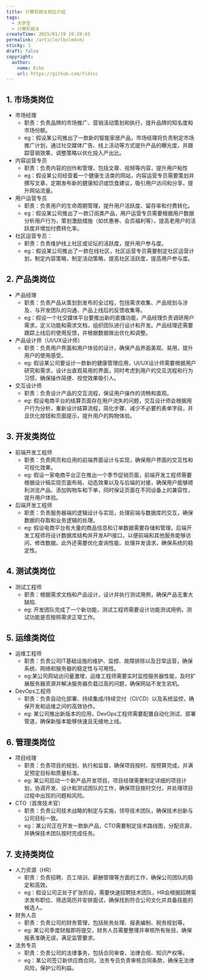 ```yaml
---
title: 计算机相关岗位介绍
tags:
  - 大学生
  - 计算机相关
createTime: 2025/01/19 19:29:43
permalink: /article/lkxlm4cm/
sticky: 1
draft: false
copyright:
  author:
    name: Echo
    url: https://github.com/tldssc
---
```


## 1. 市场类岗位
* 市场经理
    * 职责：负责品牌的市场推广、营销活动策划和执行，提升品牌的知名度和市场份额。
    * eg：假设某公司推出了一款新的智能家居产品，市场经理将负责制定市场推广计划，通过社交媒体广告、线上活动等方式提升产品的曝光度，并跟踪营销效果，调整策略以优化投入产出比。
* 内容运营专员
    * 职责：负责内容的创作和管理，包括文章、视频等内容，提升用户粘性
    * eg：假设某公司经营着一个健康生活类的网站，内容运营专员需要策划并撰写文章，定期发布新的健康知识或饮食建议，吸引用户访问和分享，提升网站流量。
* 用户运营专员
    * 职责：负责用户的生命周期管理，提升用户活跃度、留存率和付费转化。
    * eg：假设某公司推出了一款订阅类产品，用户运营专员需要根据用户数据分析用户行为，策划激励措施（如优惠券、会员福利等），提高老用户的活跃度并增加付费转化率。
* 社区运营专员：
    * 职责：负责维护线上社区或论坛的活跃度，提升用户参与度。
    * eg：假设某公司推出了一款在线社区，社区运营专员需要制定社区运营计划，制定内容策略，制定活动策略，提高社区活跃度，提高用户参与度。
## 2. 产品类岗位
* 产品经理
    * 职责：负责产品从策划到发布的全过程，包括需求收集、产品规划与涉及、与开发团队的沟通、产品上线后的反馈收集等。
    * eg：假设一个社交媒体平台要推出新的直播功能，产品经理负责调研用户需求，定义功能和需求文档，组织团队进行设计和开发。产品经理还需要跟踪上线后的使用反馈，并根据数据做出优化和调整。
* 产品设计师（UI/UX设计师）
    * 职责：负责用户界面和用户体验的设计，确保产品界面美观、易用，提升用户的使用感受。
    * eg: 假设某公司要设计一款新的健康管理应用，UI/UX设计师需要根据用户研究和需求，设计出直观易用的界面，同时考虑到用户的交互流程和行为习惯，确保操作简便、视觉效果吸引人。
* 交互设计师
    * 职责：负责设计产品的交互流程，保证用户操作的流畅和直观。
    * eg: 假设电商平台的结算页面存在用户流失的问题，交互设计师会根据用户行为分析，重新设计结算流程，简化步骤、减少不必要的表单字段，并且优化按钮和页面提示，提升用户的购物体验。
## 3. 开发类岗位
* 前端开发工程师
    * 职责：负责网页和应用的前端界面设计与实现，确保用户界面的交互性和可视化效果。
    * eg: 假设一家电商平台正在推出一个季节促销页面，前端开发工程师需要根据设计稿实现页面布局、动态效果以及与后端的对接，确保用户能够顺利浏览产品、添加购物车和下单，同时保证页面在不同设备上的兼容性，提升用户体验。
* 后端开发工程师
    * 职责：负责服务器端的逻辑设计与实现，处理前端与数据库的交互，确保数据的存取和业务逻辑的处理。
    * eg: 假设电商平台有大量的商品信息和订单数据需要存储和管理，后端开发工程师将设计数据库结构并开发API接口，以便前端和其他服务能够访问、修改数据。此外还需要优化查询性能、处理并发请求，确保系统的稳定性。
## 4. 测试类岗位
* 测试工程师
    * 职责：根据需求文档和产品设计，设计并执行测试用例，确保产品无重大缺陷.
    * eg: 开发团队完成了一个新功能，测试工程师需要设计功能测试用例，测试功能是否按照需求正常工作。
## 5. 运维类岗位
* 运维工程师
    * 职责：负责公司IT基础设施的维护、监控、故障排除以及日常运营，确保系统、网络和服务器的稳定性与可用性。
    * eg:某公司网站访问量激增，运维工程师需要实时监控服务器性能，及时扩展服务器资源并解决服务器负载过高的问题，确保网站不发生宕机。
* DevOps工程师
    * 职责：负责自动化部署、持续集成/持续交付（CI/CD）以及系统监控，确保开发和运维之间的高效协作。
    * eg: 某公司推出新版本的应用，DevOps工程师需要配置自动化测试、部署管道，确保新版本能够快速且无缝地上线。
## 6. 管理类岗位
* 项目经理
    * 职责：负责项目的规划、执行和监督，确保项目按时、按预算完成，并满足预定目标和质量标准。
    * eg: 某公司启动一个新产品开发项目，项目经理需要制定详细的项目计划，协调开发、设计和测试团队的工作，确保项目按时交付，并处理项目过程中出现的问题和风险。
* CTO（首席技术官）
    * 职责：负责公司技术战略的制定与实施，领导技术团队，确保技术创新与公司目标一致。
    * eg：某公司正在开发一款新产品，CTO需要制定技术路线图，分配资源，并确保技术团队按时完成任务。
## 7. 支持类岗位
* 人力资源（HR）
    * 职责：负责招聘、员工培训、薪酬管理等方面的工作，确保公司团队的稳定和高效。
    * eg：假设公司正处于扩张阶段，需要快速招聘技术团队，HR会根据招聘需求发布职位、筛选简历并安排面试，确保找到符合公司文化并具备技能的候选人。
* 财务人员
    * 职责：负责公司的财务管理，包括账务处理、报表编制、税务规划等。
    * eg: 某公司季度财报即将提交，财务人员需要整理并审核所有账目，确保报表准确无误，满足监管要求。
* 法务专员
    * 职责：负责公司的法律事务，包括合同审查、法律合规、知识产权等。
    * eg：某公司签订新供应商合同，法务专员负责审核合同条款，确保无法律风险，保护公司利益。